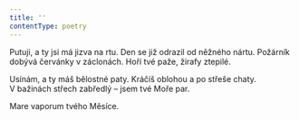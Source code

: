 ```yaml
---
title: ''
contentType: poetry
---
```


Putuji, a ty jsi má jizva na rtu. Den se již odrazil od něžného nártu. Požárník dobývá červánky v záclonách. Hoří tvé paže, žirafy ztepilé.

Usínám, a ty máš bělostné paty. Kráčíš oblohou a po střeše chaty. V bažinách střech zabředlý – jsem tvé Moře par.

Mare vaporum tvého Měsíce.
